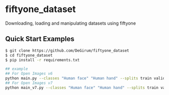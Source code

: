 # fiftyone_dataset
Downloading, loading and manipulating datasets using fiftyone

## Quick Start Examples

```bash
$ git clone https://github.com/DeGirum/fiftyone_dataset
$ cd fiftyone_dataset
$ pip install -r requirements.txt

## example
## For Open Images v6
python main.py --classes "Human face" "Human hand" --splits train validation --max-samples 1000 100
## For Open Images v7
python main_v7.py --classes "Human face" "Human hand" --splits train validation --max-samples 1000 100
